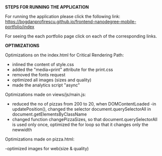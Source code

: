 **STEPS FOR RUNNING THE APPLICATION**

For running the application please click the following link:
https://bogdanprofirescu.github.io/frontend-nanodegree-mobile-portfolio/index

For seeing the each portfolio page click on each of the corresponding links.

**OPTIMIZATIONS**

Optimizations on the index.html for Critical Rendering Path:

- inlined the content of  style.css
- added the "media=print" attribute for the print.css
- removed the fonts request
- optimized all images (sizes and quality)
- made the analytics script "async"

Optimizations made on views/js/main.js:

- reduced the no of pizzas from 200 to 20, when DOMContentLoaded
-in updatePosition(), changed the selector document.querySelectorAll in document.getElementsByClassName
- changed function changePizzaSizes, so that document.querySelectorAll is used only once, optimized the for loop so that it changes only the newwidth


Optimizations made on pizza.html:

-optimized images for web(size & quality)
